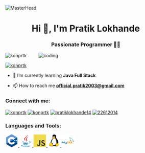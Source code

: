 ![MasterHead](https://cdna.artstation.com/p/assets/images/images/021/720/920/original/pixel-jeff-mario.gif?1572709433)
<h1 align="center">Hi 👋, I'm Pratik Lokhande</h1>
<h3 align="center">Passionate Programmer 👨‍💻</h3>
<img align="right" width="400" src="https://media.tenor.com/YZPnGuPeZv8AAAAd/coding.gif" alt="coding">

<p align="left"> <img src="https://komarev.com/ghpvc/?username=konprtk&label=Profile%20views&color=0e75b6&style=flat" alt="konprtk" /> </p>

<p align="left"> <a href="https://twitter.com/konprtk" target="blank"><img src="https://img.shields.io/twitter/follow/konprtk?logo=twitter&style=for-the-badge" alt="konprtk" /></a> </p>

- 🌱 I’m currently learning **Java Full Stack**

- 📫 How to reach me **official.pratik2003@gmail.com**

<h3 align="left">Connect with me:</h3>
<p align="left">
<a href="https://codepen.io/konprtk" target="blank"><img align="center" src="https://raw.githubusercontent.com/rahuldkjain/github-profile-readme-generator/master/src/images/icons/Social/codepen.svg" alt="konprtk" height="30" width="40" /></a>
<a href="https://twitter.com/konprtk" target="blank"><img align="center" src="https://raw.githubusercontent.com/rahuldkjain/github-profile-readme-generator/master/src/images/icons/Social/twitter.svg" alt="konprtk" height="30" width="40" /></a>
<a href="https://linkedin.com/in/pratiklokhande14" target="blank"><img align="center" src="https://raw.githubusercontent.com/rahuldkjain/github-profile-readme-generator/master/src/images/icons/Social/linked-in-alt.svg" alt="pratiklokhande14" height="30" width="40" /></a>
<a href="https://stackoverflow.com/users/22612014" target="blank"><img align="center" src="https://raw.githubusercontent.com/rahuldkjain/github-profile-readme-generator/master/src/images/icons/Social/stack-overflow.svg" alt="22612014" height="30" width="40" /></a>
</p>

<h3 align="left">Languages and Tools:</h3>
<p align="left"> <a href="https://www.w3schools.com/cpp/" target="_blank" rel="noreferrer"> <img src="https://raw.githubusercontent.com/devicons/devicon/master/icons/cplusplus/cplusplus-original.svg" alt="cplusplus" width="40" height="40"/> </a> <a href="https://www.java.com" target="_blank" rel="noreferrer"> <img src="https://raw.githubusercontent.com/devicons/devicon/master/icons/java/java-original.svg" alt="java" width="40" height="40"/> </a> <a href="https://developer.mozilla.org/en-US/docs/Web/JavaScript" target="_blank" rel="noreferrer"> <img src="https://raw.githubusercontent.com/devicons/devicon/master/icons/javascript/javascript-original.svg" alt="javascript" width="40" height="40"/> </a> <a href="https://www.linux.org/" target="_blank" rel="noreferrer"> <img src="https://raw.githubusercontent.com/devicons/devicon/master/icons/linux/linux-original.svg" alt="linux" width="40" height="40"/> </a> <a href="https://www.mysql.com/" target="_blank" rel="noreferrer"> <img src="https://raw.githubusercontent.com/devicons/devicon/master/icons/mysql/mysql-original-wordmark.svg" alt="mysql" width="40" height="40"/> </a> </p>

